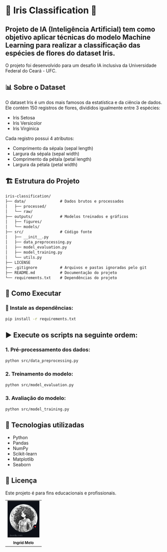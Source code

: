 # 🌸 Iris Classification 🌸

## Projeto de IA (Inteligência Artificial) tem como objetivo aplicar técnicas do modelo **Machine Learning** para realizar a **classificação das espécies de flores do dataset Iris**.

O projeto foi desenvolvido para um desafio IA inclusiva da Universidade Federal do Ceará - UFC.

## 📊 Sobre o Dataset

O dataset Iris é um dos mais famosos da estatística e da ciência de dados. Ele contém 150 registros de flores, divididos igualmente entre 3 espécies:
- Iris Setosa
- Iris Versicolor
- Iris Virginica

Cada registro possui 4 atributos:
- Comprimento da sépala (sepal length)
- Largura da sépala (sepal width)
- Comprimento da pétala (petal length)
- Largura da pétala (petal width)

## 🏗️ Estrutura do Projeto

```
iris-classification/
├── data/               # Dados brutos e processados
│   ├── processed/
│   └── raw/
├── outputs/            # Modelos treinados e gráficos
│   ├── figures/
│   └── models/
├── src/                # Código fonte
│   ├── __init__.py
│   ├── data_preprocessing.py
│   ├── model_evaluation.py
│   ├── model_training.py
│   └── utils.py
├── LICENSE
├── .gitignore          # Arquivos e pastas ignoradas pelo git
├── README.md           # Documentação do projeto
└── requirements.txt    # Dependências do projeto
```


## 🚀 Como Executar

### 🔧 Instale as dependências:
```bash
pip install -r requirements.txt
```

## ▶️ Execute os scripts na seguinte ordem:

### 1. Pré-processamento dos dados:
```bash
python src/data_preprocessing.py
```

### 2. Treinamento do modelo:
```bash
python src/model_evaluation.py
```

### 3. Avaliação do modelo:
```bash
python src/model_training.py
```

## 🧠 Tecnologias utilizadas
- Python
- Pandas
- NumPy
- Scikit-learn
- Matplotlib
- Seaborn

## 📜 Licença
Este projeto é para fins educacionais e profissionais.

<table>
  <tr>
    <td align="center">
      <a href="https://github.com/devmika-melo" target="_blank">
        <img src="img/ingrid melo.jpg" width="100px;" alt="Ingrid Melo"/><br>
        <sub>
          <b>Ingrid Melo</b>
        </sub>
      </a>
    </td>
  </tr>
</table>

